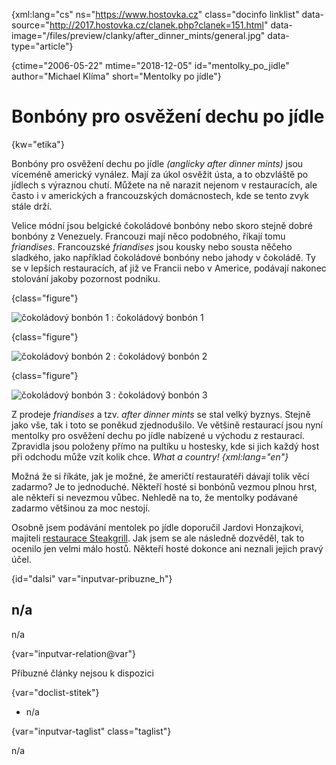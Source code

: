 
{xml:lang="cs" ns="https://www.hostovka.cz" class="docinfo linklist" data-source="http://2017.hostovka.cz/clanek.php?clanek=151.html" data-image="/files/preview/clanky/after\_dinner\_mints/general.jpg" data-type="article"}

{ctime="2006-05-22" mtime="2018-12-05" id="mentolky\_po\_jidle" author="Michael Klíma" short="Mentolky po jídle"}

# Bonbóny pro osvěžení dechu po jídle

<!-- generated attribute kw by user_updatekw.sh on 2021-01-05, do not edit -->

{kw="etika"}

Bonbóny pro osvěžení dechu po jídle _(anglicky after dinner mints)_ jsou víceméně americký vynález. Mají za úkol osvěžit ústa, a to obzvláště po jídlech s výraznou chutí. Můžete na ně narazit nejenom v restauracích, ale často i v amerických a francouzských domácnostech, kde se tento zvyk stále drží.

Velice módní jsou belgické čokoládové bonbóny nebo skoro stejně dobré bonbóny z Venezuely. Francouzi mají něco podobného, říkají tomu _friandises_. Francouzské _friandises_ jsou kousky nebo sousta něčeho sladkého, jako například čokoládové bonbóny nebo jahody v čokoládě. Ty se v lepších restauracích, ať již ve Francii nebo v Americe, podávají nakonec stolování jakoby pozornost podniku.

{class="figure"}

![čokoládový bonbón 1][1] 
:   čokoládový bonbón 1

{class="figure"}

![čokoládový bonbón 2][2] 
:   čokoládový bonbón 2

{class="figure"}

![čokoládový bonbón 3][3] 
:   čokoládový bonbón 3

Z prodeje _friandises_ a tzv. _after dinner mints_ se stal velký byznys. Stejně jako vše, tak i toto se poněkud zjednodušilo. Ve většině restaurací jsou nyní mentolky pro osvěžení dechu po jídle nabízené u východu z restaurací. Zpravidla jsou položeny přímo na pultíku u hostesky, kde si jich každý host při odchodu může vzít kolik chce. _What a country! {xml:lang="en"}_

Možná že si říkáte, jak je možné, že američtí restauratéři dávají tolik věcí zadarmo? Je to jednoduché. Někteří hosté si bonbónů vezmou plnou hrst, ale někteří si nevezmou vůbec. Nehledě na to, že mentolky podávané zadarmo většinou za moc nestojí.

Osobně jsem podávání mentolek po jídle doporučil Jardovi Honzajkovi, majiteli [restaurace Steakgrill][4]. Jak jsem se ale následně dozvěděl, tak to ocenilo jen velmi málo hostů. Někteří hosté dokonce ani neznali jejich pravý účel.

{id="dalsi" var="inputvar-pribuzne_h"}

## n/a

n/a

{var="inputvar-relation@var"}

Příbuzné články nejsou k dispozici

{var="doclist-stitek"}

  * n/a

{var="inputvar-taglist" class="taglist"}

n/a

 [1]: http://2017.hostovka.cz/soubor/22-5-06-1.jpg
 [2]: http://2017.hostovka.cz/soubor/22-5-06-2.jpg
 [3]: http://2017.hostovka.cz/soubor/22-5-06-3.jpg
 [4]: https://www.steakgrill.cz

